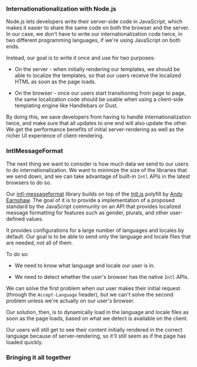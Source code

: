 ### Internationationalization with Node.js

Node.js lets developers write their server-side code in JavaScript, which makes it easier to share the same code on both the browser and the server. In our case, we don't have to write our internationalization code twice, in two different programming languages, if we're using JavaScript on both ends.

Instead, our goal is to write it once and use for two purposes:

* On the server - when initially rendering our templates, we should be able to localize the templates, so that our users receive the localized HTML as soon as the page loads.

* On the browser - once our users start transitioning from page to page, the same localization code should be usable when using a client-side templating engine like Handlebars or Dust.

By doing this, we save developers from having to handle internationalization twice, and make sure that all updates to one end will also update the other. We get the performance benefits of initial server-rendering as well as the richer UI experience of client-rendering.

### IntlMessageFormat

The next thing we want to consider is how much data we send to our users to do internationalization. We want to minimize the size of the libraries that we send down, and we can take advantage of built-in `Intl` APIs in the latest browsers to do so.

Our [intl-messageformat](https://github.com/yahoo/intl-messageformat) library builds on top of the [Intl.js](https://github.com/andyearnshaw/Intl.js/) polyfill by [Andy Earnshaw](https://github.com/andyearnshaw). The goal of it is to provide a implementation of a proposed standard by the JavaScript community on an API that provides localized message formatting for features such as gender, plurals, and other user-defined values.

It provides configurations for a large number of languages and locales by default. Our goal is to be able to send only the language and locale files that are needed, not all of them.

To do so:

* We need to know what language and locale our user is in.

* We need to detect whether the user's browser has the native `Intl` APIs.

We can solve the first problem when our user makes their initial request (through the `Accept-Language` header), but we can't solve the second problem unless we're actually on our user's browser. 

Our solution, then, is to dynamically load in the language and locale files as soon as the page loads, based on what we detect is available on the client. 

Our users will still get to see their content initially rendered in the correct language because of server-rendering, so it'll still seem as if the page has loaded quickly.

### Bringing it all together


